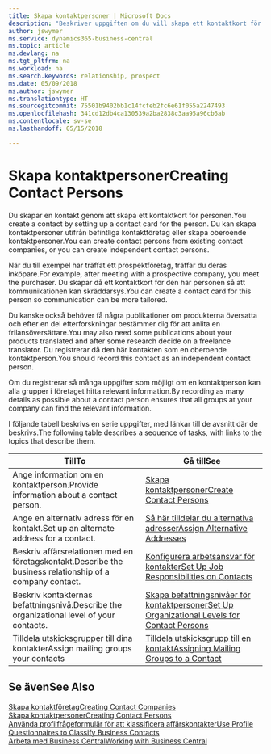 ```yaml
---
title: Skapa kontaktpersoner | Microsoft Docs
description: "Beskriver uppgiften om du vill skapa ett kontaktkort för en person, t.ex. en potentiell kund eller leverantör som bidrar till att definiera relationen och skräddarsy kommunikationen."
author: jswymer
ms.service: dynamics365-business-central
ms.topic: article
ms.devlang: na
ms.tgt_pltfrm: na
ms.workload: na
ms.search.keywords: relationship, prospect
ms.date: 05/09/2018
ms.author: jswymer
ms.translationtype: HT
ms.sourcegitcommit: 75501b9402bb1c14fcfeb2fc6e61f055a2247493
ms.openlocfilehash: 341cd12db4ca130539a2ba2838c3aa95a96cb6ab
ms.contentlocale: sv-se
ms.lasthandoff: 05/15/2018

---
```

# <a name="creating-contact-persons"></a><span data-ttu-id="7eff3-103">Skapa kontaktpersoner</span><span class="sxs-lookup"><span data-stu-id="7eff3-103">Creating Contact Persons</span></span>
<span data-ttu-id="7eff3-104">Du skapar en kontakt genom att skapa ett kontaktkort för personen.</span><span class="sxs-lookup"><span data-stu-id="7eff3-104">You create a contact by setting up a contact card for the person.</span></span> <span data-ttu-id="7eff3-105">Du kan skapa kontaktpersoner utifrån befintliga kontaktföretag eller skapa oberoende kontaktpersoner.</span><span class="sxs-lookup"><span data-stu-id="7eff3-105">You can create contact persons from existing contact companies, or you can create independent contact persons.</span></span>

<span data-ttu-id="7eff3-106">När du till exempel har träffat ett prospektföretag, träffar du deras inköpare.</span><span class="sxs-lookup"><span data-stu-id="7eff3-106">For example, after meeting with a prospective company, you meet the purchaser.</span></span> <span data-ttu-id="7eff3-107">Du skapar då ett kontaktkort för den här personen så att kommunikationen kan skräddarsys.</span><span class="sxs-lookup"><span data-stu-id="7eff3-107">You can create a contact card for this person so communication can be more tailored.</span></span>

<span data-ttu-id="7eff3-108">Du kanske också behöver få några publikationer om produkterna översatta och efter en del efterforskningar bestämmer dig för att anlita en frilansöversättare.</span><span class="sxs-lookup"><span data-stu-id="7eff3-108">You may also need some publications about your products translated and after some research decide on a freelance translator.</span></span> <span data-ttu-id="7eff3-109">Du registrerar då den här kontakten som en oberoende kontaktperson.</span><span class="sxs-lookup"><span data-stu-id="7eff3-109">You should record this contact as an independent contact person.</span></span>

<span data-ttu-id="7eff3-110">Om du registrerar så många uppgifter som möjligt om en kontaktperson kan alla grupper i företaget hitta relevant information.</span><span class="sxs-lookup"><span data-stu-id="7eff3-110">By recording as many details as possible about a contact person ensures that all groups at your company can find the relevant information.</span></span>

<span data-ttu-id="7eff3-111">I följande tabell beskrivs en serie uppgifter, med länkar till de avsnitt där de beskrivs.</span><span class="sxs-lookup"><span data-stu-id="7eff3-111">The following table describes a sequence of tasks, with links to the topics that describe them.</span></span>

| <span data-ttu-id="7eff3-112">Till</span><span class="sxs-lookup"><span data-stu-id="7eff3-112">To</span></span> | <span data-ttu-id="7eff3-113">Gå till</span><span class="sxs-lookup"><span data-stu-id="7eff3-113">See</span></span> |
| --- | --- |
| <span data-ttu-id="7eff3-114">Ange information om en kontaktperson.</span><span class="sxs-lookup"><span data-stu-id="7eff3-114">Provide information about a contact person.</span></span> |[<span data-ttu-id="7eff3-115">Skapa kontaktpersoner</span><span class="sxs-lookup"><span data-stu-id="7eff3-115">Create Contact Persons</span></span>](marketing-how-create-contact-persons.md) |
| <span data-ttu-id="7eff3-116">Ange en alternativ adress för en kontakt.</span><span class="sxs-lookup"><span data-stu-id="7eff3-116">Set up an alternate address for a contact.</span></span> |[<span data-ttu-id="7eff3-117">Så här tilldelar du alternativa adresser</span><span class="sxs-lookup"><span data-stu-id="7eff3-117">Assign Alternative Addresses</span></span>](marketing-how-assign-alternate-address.md) |
| <span data-ttu-id="7eff3-118">Beskriv affärsrelationen med en företagskontakt.</span><span class="sxs-lookup"><span data-stu-id="7eff3-118">Describe the business relationship of a company contact.</span></span> |[<span data-ttu-id="7eff3-119">Konfigurera arbetsansvar för kontakter</span><span class="sxs-lookup"><span data-stu-id="7eff3-119">Set Up Job Responsibilities on Contacts</span></span>](marketing-job-responsibilities.md) |
| <span data-ttu-id="7eff3-120">Beskriv kontakternas befattningsnivå.</span><span class="sxs-lookup"><span data-stu-id="7eff3-120">Describe the organizational level of your contacts.</span></span> |[<span data-ttu-id="7eff3-121">Skapa befattningsnivåer för kontaktpersoner</span><span class="sxs-lookup"><span data-stu-id="7eff3-121">Set Up Organizational Levels for Contact Persons</span></span>](marketing-organizational-levels.md) |
| <span data-ttu-id="7eff3-122">Tilldela utskicksgrupper till dina kontakter</span><span class="sxs-lookup"><span data-stu-id="7eff3-122">Assign mailing groups your contacts</span></span> |[<span data-ttu-id="7eff3-123">Tilldela utskicksgrupp till en kontakt</span><span class="sxs-lookup"><span data-stu-id="7eff3-123">Assigning Mailing Groups to a Contact</span></span>](marketing-mailing-groups.md) |

## <a name="see-also"></a><span data-ttu-id="7eff3-124">Se även</span><span class="sxs-lookup"><span data-stu-id="7eff3-124">See Also</span></span>
[<span data-ttu-id="7eff3-125">Skapa kontaktföretag</span><span class="sxs-lookup"><span data-stu-id="7eff3-125">Creating Contact Companies</span></span>](marketing-create-contact-companies.md)  
[<span data-ttu-id="7eff3-126">Skapa kontaktpersoner</span><span class="sxs-lookup"><span data-stu-id="7eff3-126">Creating Contact Persons</span></span>](marketing-create-contact-persons.md)  
[<span data-ttu-id="7eff3-127">Använda profilfrågeformulär för att klassificera affärskontakter</span><span class="sxs-lookup"><span data-stu-id="7eff3-127">Use Profile Questionnaires to Classify Business Contacts</span></span>](marketing-create-contact-profile-questionnaire.md)  
[<span data-ttu-id="7eff3-128">Arbeta med Business Central</span><span class="sxs-lookup"><span data-stu-id="7eff3-128">Working with Business Central</span></span>](ui-work-product.md)

